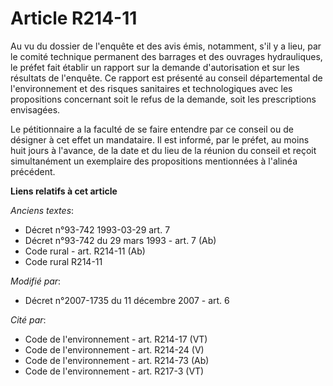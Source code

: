 # Article R214-11

Au vu du dossier de l'enquête et des avis émis, notamment, s'il y a lieu, par le comité technique permanent des barrages et
des ouvrages hydrauliques, le préfet fait établir un rapport sur la demande d'autorisation et sur les résultats de l'enquête.
Ce rapport est présenté au conseil départemental de l'environnement et des risques sanitaires et technologiques avec les
propositions concernant soit le refus de la demande, soit les prescriptions envisagées.

Le pétitionnaire a la faculté de se faire entendre par ce conseil ou de désigner à cet effet un mandataire. Il est informé,
par le préfet, au moins huit jours à l'avance, de la date et du lieu de la réunion du conseil et reçoit simultanément un
exemplaire des propositions mentionnées à l'alinéa précédent.

**Liens relatifs à cet article**

_Anciens textes_:

  - Décret n°93-742 1993-03-29 art. 7
  - Décret n°93-742 du 29 mars 1993 - art. 7 (Ab)
  - Code rural - art. R214-11 (Ab)
  - Code rural R214-11

_Modifié par_:

  - Décret n°2007-1735 du 11 décembre 2007 - art. 6

_Cité par_:

  - Code de l'environnement - art. R214-17 (VT)
  - Code de l'environnement - art. R214-24 (V)
  - Code de l'environnement - art. R214-73 (Ab)
  - Code de l'environnement - art. R217-3 (VT)
